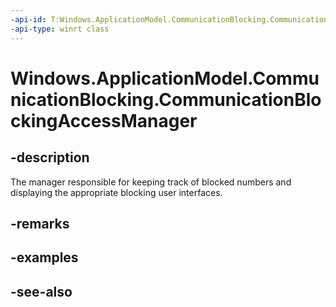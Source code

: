 ----api-id: T:Windows.ApplicationModel.CommunicationBlocking.CommunicationBlockingAccessManager
-api-type: winrt class
---<!-- Class syntax.public class CommunicationBlockingAccessManager --># Windows.ApplicationModel.CommunicationBlocking.CommunicationBlockingAccessManager## -descriptionThe manager responsible for keeping track of blocked numbers and displaying the appropriate blocking user interfaces.## -remarks## -examples## -see-also